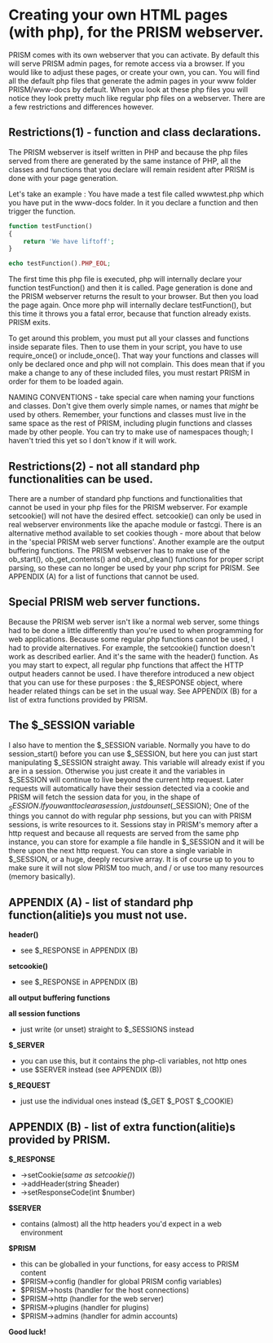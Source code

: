 # Creating your own HTML pages (with php), for the PRISM webserver.
PRISM comes with its own webserver that you can activate. By default this will serve PRISM admin pages, for remote access via a browser.
If you would like to adjust these pages, or create your own, you can. You will find all the default php files that generate the admin pages in your www folder PRISM/www-docs by default. When you look at these php files you will notice they look pretty much like regular php files on a webserver. There are a few restrictions and differences however.


## Restrictions(1) - function and class declarations.
The PRISM webserver is itself written in PHP and because the php files served
from there are generated by the same instance of PHP, all the classes and
functions that you declare will remain resident after PRISM is done with your
page generation.

Let's take an example :
You have made a test file called wwwtest.php which you have put in the www-docs
folder. In it you declare a function and then trigger the function.

```php
function testFunction()
{
	return 'We have liftoff';
}

echo testFunction().PHP_EOL;
```

The first time this php file is executed, php will internally declare your
function testFunction() and then it is called. Page generation is done and the
PRISM webserver returns the result to your browser. But then you load the page
again. Once more php will internally declare testFunction(), but this time it
throws you a fatal error, because that function already exists. PRISM exits.

To get around this problem, you must put all your classes and functions inside
separate files. Then to use them in your script, you have to use require_once()
or include_once(). That way your functions and classes will only be declared
once and php will not complain.
This does mean that if you make a change to any of these included files, you
must restart PRISM in order for them to be loaded again.

NAMING CONVENTIONS - take special care when naming your functions and classes.
Don't give them overly simple names, or names that _might_ be used by others.
Remember, your functions and classes must live in the same space as the rest
of PRISM, including plugin functions and classes made by other people. You can
try to make use of namespaces though; I haven't tried this yet so I don't know
if it will work.


## Restrictions(2) - not all standard php functionalities can be used.
There are a number of standard php functions and functionalities that cannot be
used in your php files for the PRISM webserver. For example setcookie() will
not have the desired effect. setcookie() can only be used in real webserver
environments like the apache module or fastcgi. There is an alternative method
available to set cookies though - more about that below in the 'special PRISM
web server functions'. Another example are the output buffering functions. The
PRISM webserver has to make use of the ob_start(), ob_get_contents() and
ob_end_clean() functions for proper script parsing, so these can no longer be
used by your php script for PRISM.
See APPENDIX (A) for a list of functions that cannot be used.


## Special PRISM web server functions.
Because the PRISM web server isn't like a normal web server, some things had to
be done a little differently than you're used to when programming for web
applications. Because some regular php functions cannot be used, I had to
provide alternatives.
For example, the setcookie() function doesn't work as described earlier. And
it's the same with the header() function. As you may start to expect, all
regular php functions that affect the HTTP output headers cannot be used. I
have therefore introduced a new object that you can use for these purposes :
the $_RESPONSE object, where header related things can be set in the usual way.
See APPENDIX (B) for a list of extra functions provided by PRISM.


## The $_SESSION variable
I also have to mention the $_SESSION variable. Normally you have to do
session_start() before you can use $_SESSION, but here you can just start
manipulating $_SESSION straight away. This variable will already exist if you
are in a session. Otherwise you just create it and the variables in $_SESSION
will continue to live beyond the current http request. Later requests will
automatically have their session detected via a cookie and PRISM will fetch the
session data for you, in the shape of $_SESSION. If you want to clear a session,
just do unset($_SESSION);
One of the things you cannot do with regular php sessions, but you can with
PRISM sessions, is write resources to it. Sessions stay in PRISM's memory after
a http request and because all requests are served from the same php instance,
you can store for example a file handle in $_SESSION and it will be there upon
the next http request.
You can store a single variable in $_SESSION, or a huge, deeply recursive array.
It is of course up to you to make sure it will not slow PRISM too much, and / or
use too many resources (memory basically).


## APPENDIX (A) - list of standard php function(alitie)s you must not use.

**header()**

* see $_RESPONSE in APPENDIX (B)


**setcookie()**

* see $_RESPONSE in APPENDIX (B)

**all output buffering functions**

**all session functions**

* just write (or unset) straight to $_SESSIONS instead

**$_SERVER**

* you can use this, but it contains the php-cli variables, not http ones
* use $SERVER instead (see APPENDIX (B))

**$_REQUEST**

* just use the individual ones instead ($_GET $_POST $_COOKIE)


## APPENDIX (B) - list of extra function(alitie)s provided by PRISM.
**$_RESPONSE**

* ->setCookie(*same as setcookie()*)
* ->addHeader(string $header)
* ->setResponseCode(int $number)

**$SERVER**

* contains (almost) all the http headers you'd expect in a web environment

**$PRISM**

* this can be globalled in your functions, for easy access to PRISM content
* $PRISM->config	(handler for global PRISM config variables)
* $PRISM->hosts		(handler for the host connections)
* $PRISM->http		(handler for the web server)
* $PRISM->plugins	(handler for plugins)
* $PRISM->admins	(handler for admin accounts)

**Good luck!**
